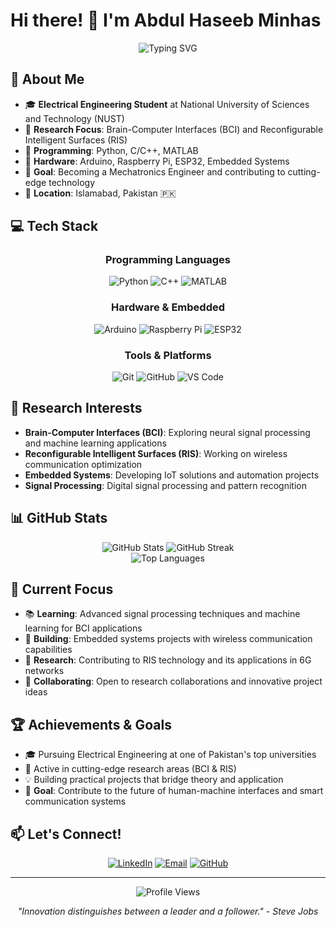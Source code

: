 # Hi there! 👋 I'm Abdul Haseeb Minhas

<div align="center">
  <img src="https://readme-typing-svg.herokuapp.com?font=Fira+Code&pause=1000&color=00FF00&width=435&lines=Electrical+Engineering+Student;BCI%2FRIS+Research+Enthusiast;Python+Developer;Embedded+Systems+Explorer;Future+Mechatronics+Engineer" alt="Typing SVG" />
</div>

## 🚀 About Me

- 🎓 **Electrical Engineering Student** at National University of Sciences and Technology (NUST)
- 🧠 **Research Focus**: Brain-Computer Interfaces (BCI) and Reconfigurable Intelligent Surfaces (RIS)
- 🐍 **Programming**: Python, C/C++, MATLAB
- 🤖 **Hardware**: Arduino, Raspberry Pi, ESP32, Embedded Systems
- 🎯 **Goal**: Becoming a Mechatronics Engineer and contributing to cutting-edge technology
- 📍 **Location**: Islamabad, Pakistan 🇵🇰

## 💻 Tech Stack

<div align="center">

### Programming Languages
![Python](https://img.shields.io/badge/Python-3776AB?style=for-the-badge&logo=python&logoColor=white)
![C++](https://img.shields.io/badge/C++-00599C?style=for-the-badge&logo=cplusplus&logoColor=white)
![MATLAB](https://img.shields.io/badge/MATLAB-0076A8?style=for-the-badge&logo=mathworks&logoColor=white)

### Hardware & Embedded
![Arduino](https://img.shields.io/badge/Arduino-00979D?style=for-the-badge&logo=arduino&logoColor=white)
![Raspberry Pi](https://img.shields.io/badge/Raspberry%20Pi-A22846?style=for-the-badge&logo=raspberry-pi&logoColor=white)
![ESP32](https://img.shields.io/badge/ESP32-000000?style=for-the-badge&logo=esphome&logoColor=white)

### Tools & Platforms
![Git](https://img.shields.io/badge/Git-F05032?style=for-the-badge&logo=git&logoColor=white)
![GitHub](https://img.shields.io/badge/GitHub-181717?style=for-the-badge&logo=github&logoColor=white)
![VS Code](https://img.shields.io/badge/VS%20Code-007ACC?style=for-the-badge&logo=visual-studio-code&logoColor=white)

</div>

## 🔬 Research Interests

- **Brain-Computer Interfaces (BCI)**: Exploring neural signal processing and machine learning applications
- **Reconfigurable Intelligent Surfaces (RIS)**: Working on wireless communication optimization
- **Embedded Systems**: Developing IoT solutions and automation projects
- **Signal Processing**: Digital signal processing and pattern recognition

## 📊 GitHub Stats

<div align="center">
  <img src="https://github-readme-stats.vercel.app/api?username=skyward-1P&show_icons=true&theme=radical&hide_border=true" alt="GitHub Stats" />
  <img src="https://github-readme-streak-stats.herokuapp.com/?user=skyward-1P&theme=radical&hide_border=true" alt="GitHub Streak" />
</div>

<div align="center">
  <img src="https://github-readme-stats.vercel.app/api/top-langs/?username=skyward-1P&layout=compact&theme=radical&hide_border=true" alt="Top Languages" />
</div>

## 🎯 Current Focus

- 📚 **Learning**: Advanced signal processing techniques and machine learning for BCI applications
- 🔧 **Building**: Embedded systems projects with wireless communication capabilities
- 📖 **Research**: Contributing to RIS technology and its applications in 6G networks
- 🤝 **Collaborating**: Open to research collaborations and innovative project ideas

## 🏆 Achievements & Goals

- 🎓 Pursuing Electrical Engineering at one of Pakistan's top universities
- 🔬 Active in cutting-edge research areas (BCI & RIS)
- 💡 Building practical projects that bridge theory and application
- 🌟 **Goal**: Contribute to the future of human-machine interfaces and smart communication systems

## 📫 Let's Connect!

<div align="center">

[![LinkedIn](https://img.shields.io/badge/LinkedIn-0077B5?style=for-the-badge&logo=linkedin&logoColor=white)](https://www.linkedin.com/in/abdul-haseeb-minhas-0646b92b5)
[![Email](https://img.shields.io/badge/Email-D14836?style=for-the-badge&logo=gmail&logoColor=white)](mailto:hr3030670@gmail.com)
[![GitHub](https://img.shields.io/badge/GitHub-181717?style=for-the-badge&logo=github&logoColor=white)](https://github.com/skyward-1P)

</div>

---

<div align="center">
  <img src="https://komarev.com/ghpvc/?username=skyward-1P&color=brightgreen&style=flat-square" alt="Profile Views" />
  
  *"Innovation distinguishes between a leader and a follower." - Steve Jobs*
</div>
